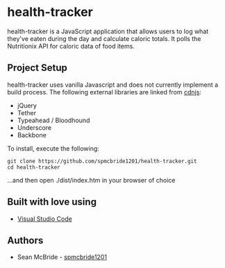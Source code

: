 # health-tracker
health-tracker is a JavaScript application that allows users to log what they've eaten during the day and calculate caloric totals. It polls the Nutritionix API for caloric data of food items.

## Project Setup

health-tracker uses vanilla Javascript and does not currently implement a build process. The following external libraries are linked from [cdnjs](https://cdnjs.com/):
* jQuery
* Tether
* Typeahead / Bloodhound
* Underscore
* Backbone

To install, execute the following:
```
git clone https://github.com/spmcbride1201/health-tracker.git
cd health-tracker
```

...and then open ./dist/index.htm in your browser of choice

## Built with love using
* [Visual Studio Code](https://code.visualstudio.com/)

## Authors
* Sean McBride - [spmcbride1201](https://github.com/spmcbride1201)
